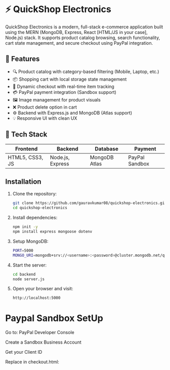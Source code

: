 # ⚡ QuickShop Electronics 

QuickShop Electronics is a modern, full-stack e-commerce application built using the MERN (MongoDB, Express, React [HTML/JS in your case], Node.js) stack. It supports product catalog browsing, search functionality, cart state management, and secure checkout using PayPal integration.

## 📌 Features

- 🔍 Product catalog with category-based filtering (Mobile, Laptop, etc.)
- 📦 Shopping cart with local storage state management
- 🧾 Dynamic checkout with real-time item tracking
- 💳 PayPal payment integration (Sandbox support)
- 🖼️ Image management for product visuals
- ❌ Product delete option in cart
- ⚙️ Backend with Express.js and MongoDB (Atlas support)
- 💡 Responsive UI with clean UX


## 🚀 Tech Stack

| Frontend      | Backend       | Database   | Payment         |
|---------------|---------------|------------|-----------------|
| HTML5, CSS3, JS | Node.js, Express | MongoDB Atlas | PayPal Sandbox  |

## Installation

1. Clone the repository:

   ```bash
   git clone https://github.com/gauravkumar08/quickshop-electronics.git
   cd quickshop-electronics

2. Install dependencies:

   ```bash
   npm init -y
   npm install express mongoose dotenv

3. Setup MongoDB:

   ```bash
   PORT=5000
   MONGO_URI=mongodb+srv://<username>:<password>@cluster.mongodb.net/quickshop

4. Start the server:
   
   ```bash
   cd backend
   node server.js

5. Open your browser and visit:
   
   ```bash
   http://localhost:5000

# Paypal Sandbox SetUp

Go to: PayPal Developer Console

Create a Sandbox Business Account

Get your Client ID

Replace in checkout.html:






